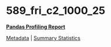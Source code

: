 # 589_fri_c2_1000_25

[**Pandas Profiling Report**](https://epistasislab.github.io/penn-ml-benchmarks/profile/589_fri_c2_1000_25.html)

[Metadata](metadata.yaml) | [Summary Statistics](summary_stats.tsv)

